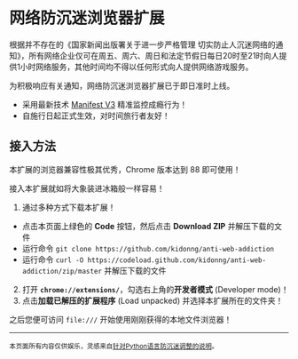 # 网络防沉迷浏览器扩展

根据并不存在的《国家新闻出版署关于进一步严格管理 切实防止人沉迷网络的通知》，所有网络企业仅可在周五、周六、周日和法定节假日每日20时至21时向人提供1小时网络服务，其他时间均不得以任何形式向人提供网络游戏服务。

为积极响应有关通知，网络防沉迷浏览器扩展已于即日准时上线。

- 采用最新技术 [Manifest V3](https://developer.chrome.com/docs/extensions/mv3/intro/) 精准监控成瘾行为！
- 自施行日起正式生效，对时间旅行者友好！

## 接入方法

本扩展的浏览器兼容性极其优秀，Chrome 版本达到 88 即可使用！

接入本扩展就如将大象装进冰箱般一样容易！

1. 通过多种方式下载本扩展！
  - 点击本页面上绿色的 **Code** 按钮，然后点击 **Download ZIP** 并解压下载的文件
  - 运行命令 `git clone https://github.com/kidonng/anti-web-addiction`
  - 运行命令 `curl -O https://codeload.github.com/kidonng/anti-web-addiction/zip/master` 并解压下载的文件
2. 打开 **`chrome://extensions/`**，勾选右上角的**开发者模式** (Developer mode)！
3. 点击**加载已解压的扩展程序** (Load unpacked) 并选择本扩展所在的文件夹！

之后您便可访问 `file:///` 开始使用刚刚获得的本地文件浏览器！

---

<small>本页面所有内容仅供娱乐，灵感来自[针对Python语言防沉迷调整的说明](https://github.com/RimoChan/python-anti-seduce-system)。</small>
